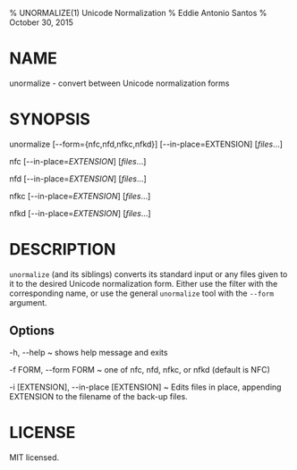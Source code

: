 % UNORMALIZE(1) Unicode Normalization
% Eddie Antonio Santos
% October 30, 2015

# NAME

unormalize - convert between Unicode normalization forms

# SYNOPSIS

unormalize [--form={nfc,nfd,nfkc,nfkd}] [--in-place=EXTENSION] [*files*...]

nfc [--in-place=*EXTENSION*] [*files*...]

nfd [--in-place=*EXTENSION*] [*files*...]

nfkc [--in-place=*EXTENSION*] [*files*...]

nfkd [--in-place=*EXTENSION*] [*files*...]

# DESCRIPTION

`unormalize` (and its siblings) converts its standard input or any files
given to it to the desired Unicode normalization form. Either use the
filter with the corresponding name, or use the general `unormalize` tool
with the `--form` argument.

## Options

-h, --help
 ~ shows help message and exits

-f FORM, --form FORM
 ~ one of nfc, nfd, nfkc, or nfkd (default is NFC)

-i [EXTENSION], --in-place [EXTENSION]
 ~ Edits files in place, appending EXTENSION to the filename of the
  back-up files.

# LICENSE

MIT licensed.
